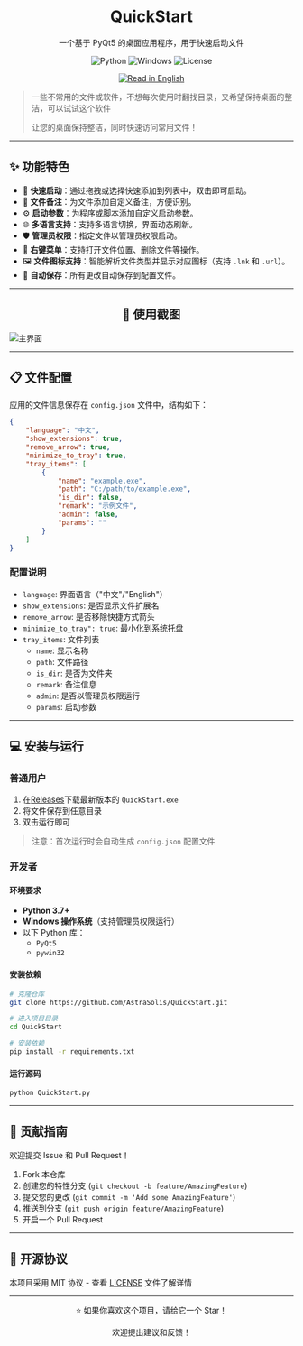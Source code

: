 <div align="center">
    <h1>QuickStart</h1>
    <p>一个基于 PyQt5 的桌面应用程序，用于快速启动文件</p>
    <p>
        <img src="https://img.shields.io/badge/Python-3.7+-blue.svg" alt="Python">
        <img src="https://img.shields.io/badge/Windows-10+-green.svg" alt="Windows">
        <img src="https://img.shields.io/badge/License-MIT-yellow.svg" alt="License">
    </p>
    <p>
        <a href="README_EN.md">
            <img src="https://img.shields.io/badge/English-Read%20in%20English-blue" alt="Read in English">
        </a>
    </p>
</div>

> 一些不常用的文件或软件，不想每次使用时翻找目录，又希望保持桌面的整洁，可以试试这个软件
>
> 让您的桌面保持整洁，同时快速访问常用文件！

---

## ✨ 功能特色

- 🚀 **快速启动**：通过拖拽或选择快速添加到列表中，双击即可启动。
- 📝 **文件备注**：为文件添加自定义备注，方便识别。
- ⚙️ **启动参数**：为程序或脚本添加自定义启动参数。
- 🌐 **多语言支持**：支持多语言切换，界面动态刷新。
- 🛡️ **管理员权限**：指定文件以管理员权限启动。
- 📂 **右键菜单**：支持打开文件位置、删除文件等操作。
- 🖼️ **文件图标支持**：智能解析文件类型并显示对应图标（支持 `.lnk` 和 `.url`）。
- 🔄 **自动保存**：所有更改自动保存到配置文件。

---

<div align="center">
    <h2>📸 使用截图</h2>
</div>

![主界面](https://github.com/user-attachments/assets/971d5aae-d738-439b-9e49-72c60c6c392b)

---

## 📋 文件配置

应用的文件信息保存在 `config.json` 文件中，结构如下：

```json
{
    "language": "中文",
    "show_extensions": true,
    "remove_arrow": true,
    "minimize_to_tray": true,
    "tray_items": [
        {
            "name": "example.exe",
            "path": "C:/path/to/example.exe",
            "is_dir": false,
            "remark": "示例文件",
            "admin": false,
            "params": ""
        }
    ]
}
```

### 配置说明

- `language`: 界面语言（"中文"/"English"）
- `show_extensions`: 是否显示文件扩展名
- `remove_arrow`: 是否移除快捷方式箭头
- `minimize_to_tray": true`: 最小化到系统托盘
- `tray_items`: 文件列表
  - `name`: 显示名称
  - `path`: 文件路径
  - `is_dir`: 是否为文件夹
  - `remark`: 备注信息
  - `admin`: 是否以管理员权限运行
  - `params`: 启动参数

---

## 💻 安装与运行

### 普通用户

1. 在[Releases](https://github.com/AstraSolis/QuickStart/releases/)下载最新版本的 `QuickStart.exe`
2. 将文件保存到任意目录
3. 双击运行即可

> 注意：首次运行时会自动生成 `config.json` 配置文件

### 开发者

#### 环境要求

- **Python 3.7+**
- **Windows 操作系统**（支持管理员权限运行）
- 以下 Python 库：
  - `PyQt5`
  - `pywin32`

#### 安装依赖

```bash
# 克隆仓库
git clone https://github.com/AstraSolis/QuickStart.git

# 进入项目目录
cd QuickStart

# 安装依赖
pip install -r requirements.txt
```

#### 运行源码

```bash
python QuickStart.py
```

---

## 🤝 贡献指南

欢迎提交 Issue 和 Pull Request！

1. Fork 本仓库
2. 创建您的特性分支 (`git checkout -b feature/AmazingFeature`)
3. 提交您的更改 (`git commit -m 'Add some AmazingFeature'`)
4. 推送到分支 (`git push origin feature/AmazingFeature`)
5. 开启一个 Pull Request

---

## 📝 开源协议

本项目采用 MIT 协议 - 查看 [LICENSE](https://github.com/AstraSolis/QuickStart/blob/master/LICENSE) 文件了解详情

---

<div align="center">
    <p>⭐ 如果你喜欢这个项目，请给它一个 Star！</p>
    <p>欢迎提出建议和反馈！</p>
</div>

